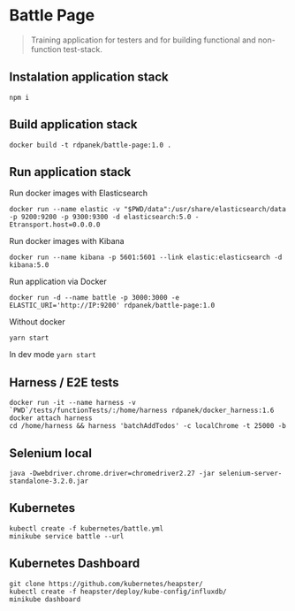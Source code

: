 # Battle Page
> Training application for testers and for building functional and non-function test-stack.

## Instalation application stack
`npm i`


## Build application stack
```
docker build -t rdpanek/battle-page:1.0 .
```


## Run application stack
Run docker images with Elasticsearch
```
docker run --name elastic -v "$PWD/data":/usr/share/elasticsearch/data -p 9200:9200 -p 9300:9300 -d elasticsearch:5.0 -Etransport.host=0.0.0.0
```
Run docker images with Kibana
```
docker run --name kibana -p 5601:5601 --link elastic:elasticsearch -d kibana:5.0
```
Run application via Docker
```
docker run -d --name battle -p 3000:3000 -e ELASTIC_URI='http://IP:9200' rdpanek/battle-page:1.0
```

Without docker
```
yarn start
```


In dev mode `yarn start`

## Harness / E2E tests
```
docker run -it --name harness -v `PWD`/tests/functionTests/:/home/harness rdpanek/docker_harness:1.6
docker attach harness
cd /home/harness && harness 'batchAddTodos' -c localChrome -t 25000 -b
```

## Selenium local
```
java -Dwebdriver.chrome.driver=chromedriver2.27 -jar selenium-server-standalone-3.2.0.jar
```

## Kubernetes
```
kubectl create -f kubernetes/battle.yml
minikube service battle --url
```

## Kubernetes Dashboard

```
git clone https://github.com/kubernetes/heapster/
kubectl create -f heapster/deploy/kube-config/influxdb/
minikube dashboard
```
